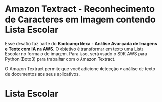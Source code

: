 # Amazon Textract - Reconhecimento de Caracteres em Imagem contendo Lista Escolar

Esse desafio faz parte do **Bootcamp Nexa - Análise Avançada de Imagens e Texto com IA na AWS**. O objetivo é transformar em texto uma Lista Escolar no formato de imagem. Para isso, será usado o SDK AWS para Python (Boto3) para trabalhar com o Amazon Textract.

O Amazon Textract permite que você adicione detecção e análise de texto de documentos aos seus aplicativos.

# Lista Escolar

